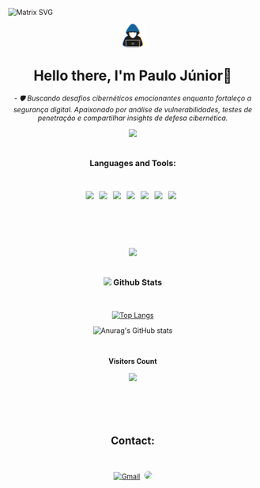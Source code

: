 ![Matrix SVG](https://raw.githubusercontent.com/rodrigograca31/rodrigograca31/master/matrix.svg)
<div align="center">
<picture><img src="https://github.com/0xAbdulKhalid/0xAbdulKhalid/raw/main/assets/mdImages/about_me.gif" width = 50px align="center"></picture> 

<p>
  <h1 align="center"><b>Hello there, I'm Paulo Júnior👋</b></h1>
</p>

 <p>- <i>🛡️ Buscando desafios cibernéticos emocionantes enquanto fortaleço a segurança digital. Apaixonado por análise de vulnerabilidades, testes de penetração e compartilhar insights de defesa cibernética.</i></p>

<img src="https://user-images.githubusercontent.com/73097560/115834477-dbab4500-a447-11eb-908a-139a6edaec5c.gif"><br><br>

<!--<br><h2 align="center">Skills:</h2><br>-->



### Languages and Tools: 
<br>
<p align='center'>
<img src="https://img.shields.io/badge/wireshark-2F4F4F?style=for-the-badge&logo=wireshark&logoColor=white">&nbsp;&nbsp;
<img src="https://img.shields.io/badge/python-3670A0?style=for-the-badge&logo=python&logoColor=ffdd54">&nbsp;&nbsp;
<img src="https://img.shields.io/badge/VSCode-%23000000.svg?style=for-the-badge&logo=visualstudiocode&logoColor=0000ff">&nbsp;&nbsp;
<img src="https://img.shields.io/badge/GitHub-%23323330.svg?style=for-the-badge&logo=github&logoColor=white">&nbsp;&nbsp;
<img src="https://img.shields.io/badge/Metasploit-3670A0?style=for-the-badge&logo=metasploit&logoColor=ffdd54">&nbsp;&nbsp;
<img src="https://img.shields.io/badge/burpsuite-%23E34F26.svg?style=for-the-badge&logo=burpsuite&logoColor=ff4500">&nbsp;&nbsp;
<img src="https://img.shields.io/badge/Maltego-%23000000.svg?style=for-the-badge&logo=maltego&logoColor=0000ff">&nbsp;&nbsp;
</p>
<br>
<br>
<br>
<br>


<img src="https://user-images.githubusercontent.com/73097560/115834477-dbab4500-a447-11eb-908a-139a6edaec5c.gif"><br><br>

### <img src="https://media.giphy.com/media/iY8CRBdQXODJSCERIr/giphy.gif" width="35"><b> Github Stats </b>
<br>

<!--[![Top Langs](https://github-readme-stats.vercel.app/api/top-langs/?username=juniorrkcm&layout=compact&theme=merko)]([https://github.com/jrmydix](https://github.com/juniorrkcm))-->

[![Top Langs](https://github-readme-stats.vercel.app/api/top-langs/?username=juniorrkcm&layout=compact&theme=transparent)]([https://github.com/jrmydix](https://github.com/juniorrkcm))

![Anurag's GitHub stats](https://github-readme-stats.vercel.app/api?username=juniorrkcm&show_icons=true&theme=transparent)

<!--![My GitHub stats](https://github-readme-stats.vercel.app/api?username=juniorrkcm&count_private=true&show_icons=true&theme=merko&hide=issues)-->

<div align="center">
<br><p align="centre"><b>Visitors Count</b></p>  
<p align="center"><img align="center" src="https://profile-counter.glitch.me/{juniorrkcm}/count.svg" /></p> 
<br>

<br><br><h2 align="center">Contact:</h2><br>


<div align="center"> 
<a href="mailto:juniorrkcm@outlook.com?subject=Hola%20Sumanth"><img src="https://img.shields.io/badge/gmail-%23D14836.svg?&style=for-the-badge&logo=gmail&logoColor=white" alt="Gmail"/></a>&nbsp;
<a href="https://www.linkedin.com/in/paulo-j%C3%BAnior-624667266/" target="_blank"><img src="https://img.shields.io/badge/-LinkedIn-%230077B5?style=for-the-badge&logo=linkedin&logoColor=white" style="border-radius: 30px" target="_blank"></a> 
 </div>
